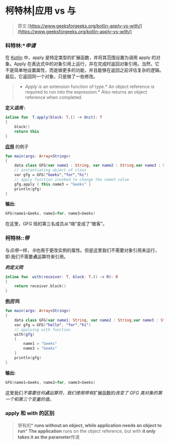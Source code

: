 # 柯特林|应用 vs 与

> 原文:[https://www.geeksforgeeks.org/kotlin-apply-vs-with/](https://www.geeksforgeeks.org/kotlin-apply-vs-with/)

### 科特林:**申请*

在 [Kotlin](https://www.geeksforgeeks.org/introduction-to-kotlin/) 中，apply 是特定类型的扩展函数，并将其范围设置为调用 apply 的对象。Apply 在表达式中的对象引用上运行，并在完成时返回对象引用。当然，它不是简单地设置属性，而是做更多的功能，并且能够在返回之前评估复杂的逻辑。最后，它返回同一个对象，只是做了一些修改。

> *   *Apply* is an extension function of type.*   An object reference is required to run into the expression.*   Also returns an object reference when completed.

**定义*适用* :**

```kt
inline fun  T.apply(block: T.() -> Unit): T 
{
    block()
    return this
}

```

**<u>应用</u>** 的例子

```kt
fun main(args: Array<String>)
{
    data class GFG(var name1 : String, var name2 : String,var name3 : String)
    // instantiating object of class
    var gfg = GFG("Geeks","for","hi")
    // apply function invoked to change the name3 value
    gfg.apply { this.name3 = "Geeks" }
    println(gfg)
}
```

**输出:**

```kt
GFG(name1=Geeks, name2=for, name3=Geeks)

```

在这里，GFG 班的第三名成员从“嗨”变成了“极客”。

### 柯特林::*带*

与*应用*一样，*与*也用于更改实例的属性。但是这里我们不需要对象引用来运行，即:我们不需要**点**运算符来引用。

 ***的定义同***

```kt
inline fun  with(receiver: T, block: T.() -> R): R 
{
    return receiver.block()
}

```

**<u>例*同*</u> 同**

```kt
fun main(args: Array<String>)
{
    data class GFG(var name1: String, var name2 : String,var name3 : String)
    var gfg = GFG("hello", "for","hi")
    // applying with function
    with(gfg)
    {
        name1 = "Geeks"
        name3 = "Geeks"
    }
    println(gfg)
}
```

**输出:**

```kt
GFG(name1=Geeks, name2=for, name3=Geeks)

```

这里我们*不需要任何**点**运算符，我们使用带有*扩展函数的*改变了 GFG 类对象的第一个和第三个变量的值。*

### apply 和 with 的区别

> 带有的*   **runs without an object, while **application** needs an object to run***   **The application** runs on the object reference, but with **it only takes it as the parameter**传递